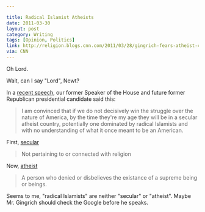 ```yaml
---

title: Radical Islamist Atheists
date: 2011-03-30
layout: post
category: Writing
tags: [Opinion, Politics]
link: http://religion.blogs.cnn.com/2011/03/28/gingrich-fears-atheist-country-dominated-by-radical-islamists/
via: CNN
---
```


Oh Lord.  

Wait, can I say "Lord", Newt?

In a [recent speech](http://religion.blogs.cnn.com/2011/03/28/gingrich-fears-atheist-country-dominated-by-radical-islamists/), our former Speaker of the House and future former Republican presidential candidate said this:<!-- more -->

 > I am convinced that if we do not decisively win the struggle over the nature of America, by the time they're my age they will be in a secular atheist country, potentially one dominated by radical Islamists and with no understanding of what it once meant to be an American.

First, [secular](http://dictionary.reference.com/browse/secular)
    
 > Not pertaining to or connected with religion


Now, [atheist](href="http://dictionary.reference.com/browse/atheist)

 > A person who denied or disbelieves the existance of a supreme being or beings.

Seems to me, "radical Islamists" are neither "secular" or "atheist".  Maybe Mr. Gingrich should check the Google before he speaks.
